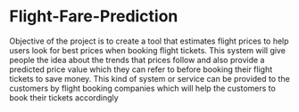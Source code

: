 # Flight-Fare-Prediction
Objective of the project is to create a tool that estimates flight prices to help users look for best prices when booking flight tickets. This system will give people the idea about the trends that prices follow and also provide a predicted price value which they can refer to before booking their flight tickets to save money. This kind of system or service can be provided to the customers by flight booking companies which will help the customers to book their tickets accordingly
